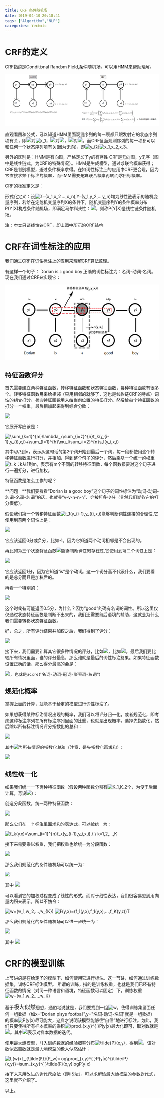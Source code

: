 ```yaml
---
title: CRF 条件随机场
date: 2019-04-10 20:18:41
tags: ["Algorithm","NLP"]
categories: Technic
---
```


# CRF的定义

CRF指的是Conditional Random Field,条件随机场。可以用HMM来帮助理解。

![](/uploads/CRF_1.png)

直观看图和公式，可以知道HMM里面观测序列的每一项都只跟发射它的状态序列项有关，即<img src="https://latex.codecogs.com/gif.latex?y_1"  />对<img src="https://latex.codecogs.com/gif.latex?y_1" title="x_1" />，<img src="https://latex.codecogs.com/gif.latex?y_2"  />对<img src="https://latex.codecogs.com/gif.latex?x_2"  />，<img src="https://latex.codecogs.com/gif.latex?x_1"  />对<img src="https://latex.codecogs.com/gif.latex?x_3"  />。而CRF里面观测序列的每一项都可以和任何一个状态序列项有关(因为无向)，即<img src="https://latex.codecogs.com/gif.latex?y_i" title="y_i" />对<img src="https://latex.codecogs.com/gif.latex?x_1,x_2,x_3" title="x_1,x_2,x_3" />。

另外的区别是：HMM是有向图，严格定义了y的有序性 CRF是无向图，y无序（图中是线性链式，为CRF的特殊情况）。HMM是生成模型，通过求联合概率获得；CRF是判别模型，通过条件概率求得。在如词性标注上的应用中CRF更合理，因为它直接求某个标注的概率，而HMM需要先算联合概率再转而求目标概率。

CRF的标准定义是：

形式化定义：设<img src="https://latex.codecogs.com/gif.latex?X=(x_1,x_2,...,x_n),Y=(y_1,y_2,...,y_n)" title="X=(x_1,x_2,...,x_n),Y=(y_1,y_2,...,y_n)" />均为线性链表示的随机变量序列，若给在定随机变量序列X的条件下，随机变量序列Y的条件概率分布P(Y|X)构成条件随机场，即满足马尔科夫性：<img src="https://latex.codecogs.com/gif.latex?P(y_i|x,y_1,...,y_{i-1},y_{i&plus;1},...,y_n)=P(y_i|x,y_{i-1},y_{i&plus;1}),\&space;\&space;i=1,2,...,n" />，则称P(Y|X)是线性链条件随机场。

注：本文只谈线性链CRF，即上图中所示的CRF结构

# CRF在词性标注的应用

我们通过CRF在词性标注上的应用来理解CRF算法原理。

有这样一个句子： Dorian is a good boy 正确的词性标注为：名词-动词-名词。现在我们通过CRF来实现它：

![](/uploads/CRF_2.png)

## 特征函数评分
首先需要建立两种特征函数，转移特征函数和状态特征函数，每种特征函数有很多个。转移特征函数用来给相邻（只用相邻的就够了，这也是线性链CRF的特点）词性的组合打分，状态特征函数用来给当前位置的特征打分。然后给每个特征函数的打分一个权重，最后相加起来得到综合分数：

<img src="https://latex.codecogs.com/gif.latex?\sum_{i,k}^{&space;}\lambda_kt_k(y_{i-1},y_{i},x,i)&plus;\sum_{i,l}^{&space;}\mu_ls_l(y_i,x,i)"/>

它展开写应该是：

<img src="https://latex.codecogs.com/gif.latex?\sum_{k=1}^{m}\lambda_k\sum_{i=2}^{n}t_k(y_{i-1},y_{i},x,i)&plus;\sum_{l=1}^{h}\mu_l\sum_{i=2}^{n}s_l(y_i,x,i)" title="\sum_{k=1}^{m}\lambda_k\sum_{i=2}^{n}t_k(y_{i-1},y_{i},x,i)+\sum_{l=1}^{h}\mu_l\sum_{i=2}^{n}s_l(y_i,x,i)" />

其中i从2到n，表示从这句话的第2个词开始到最后一个词，每一段都使用这个转移特征函数进行打分，并相加，得到整个句子的评分，然后乘以一个统一的权重<img src="https://latex.codecogs.com/gif.latex?t_k" title="t_k" />；k从1到m，表示有m个不同的转移特征函数，每个函数都要对这个句子进行一遍打分，进行加权。

特征函数是怎么工作的呢？

**问题：**我们要看看“Dorian is a good boy”这个句子的词性标注为“动词-动词-名词-名词-名词”的话，也就是“v-v-n-n-n”，会被打多少分（显然我们期待它的打分很低）。

假设我们第一个转移特征函数<img src="https://latex.codecogs.com/gif.latex?t_1(y_{i-1},y_{i},x,i)" title="t_1(y_{i-1},y_{i},x,i)" />能够判断词性连接的合理性,它使用到前两个词性上是：

<img src="https://latex.codecogs.com/gif.latex?t_1(v,v,''Dorian\&space;is\&space;a\&space;good\&space;boy'',2)" />

它应该返回0分或负分，比如-1。因为它知道两个动词相邻是不会出现的。

再比如第三个状态特征函数<img src="https://latex.codecogs.com/gif.latex?s_3(y_{i},x,i)"  />能够判断词性的存在性,它使用到第二个词性上是：

<img src="https://latex.codecogs.com/gif.latex?s_3(v,''Dorian\&space;is\&space;a\&space;good\&space;boy'',2)"  />

它应该返回1分，因为它知道“is”是个动词。这一个词分高不代表什么，我们要看的是总分而且是加权后的。

再看一个特别的：

<img src="https://latex.codecogs.com/gif.latex?s_3(n,''Dorian\&space;is\&space;a\&space;good\&space;boy'',4)"  />

这个时候有可能返回0.5分，为什么？因为“good”的确有名词的词性。所以这里仅仅通过状态特征函数是判断不出来的，我们还需要前后语境的辅助，这就是为什么我们需要转移状态特征函数。

好，总之，所有评分结束并加权之后，我们得到了评分：

<img src="https://latex.codecogs.com/gif.latex?score(v-v-n-n-n)=\sum_{k=1}^{m}\lambda_k\sum_{i=2}^{5}t_k(y_{i-1},y_{i},''Dorian\&space;is\&space;a\&space;good\&space;boy'',i)&plus;\sum_{l=1}^{h}\mu_l\sum_{i=2}^{5}s_l(y_i,''Dorian\&space;is\&space;a\&space;good\&space;boy'',i)"  />

接下来，我们需要计算其它很多种情况的评分，比如<img src="https://latex.codecogs.com/gif.latex?score(v-v-v-n-n)"  />，比如<img src="https://latex.codecogs.com/gif.latex?score(v-p-v-art-n)"  />。最后我们要比较所有情况里面，谁的评分最高，那么谁就是最后的词性标注结果。如果特征函数设置正确的话，那么得分最高的会是：

<img src="https://latex.codecogs.com/gif.latex?score(n-v-art-adj-n)"  />，也就是score("名词-动词-冠词-形容词-名词")

## 规范化概率

掌握上面的计算，就能基于给定的模型进行词性标注了。

如果想获得某种标注情况出现的概率，我们可以将评分归一化，或者规范化，即考虑这种标注序列在所有标注序列里面的比重，也就是出现概率。选择先指数化，然后除以所有标注情况评分指数化的总和：

<img src="https://latex.codecogs.com/gif.latex?P(y|x)=\frac{1}{Z(x)}&space;exp&space;\left(&space;\sum_{i,k}^{&space;}\lambda_kt_k(y_{i-1},y_{i},x,i)&plus;\sum_{i,l}^{&space;}\mu_ls_l(y_i,x,i)&space;\right&space;)"  />

其中<img src="https://latex.codecogs.com/gif.latex?Z(x)"  />为所有情况的指数化总和（注意，是先指数化再求和）：

<img src="https://latex.codecogs.com/gif.latex?Z(x)=\sum_{y}^{&space;}&space;exp&space;\left(&space;\sum_{i,k}^{&space;}\lambda_kt_k(y_{i-1},y_{i},x,i)&plus;\sum_{i,l}^{&space;}\mu_ls_l(y_i,x,i)&space;\right&space;)" />

## 线性统一化
如果我们统一一下两种特征函数（假设两种函数分别有<img src="https://latex.codecogs.com/gif.latex?K_1,K_2" title="K_1,K_2" />个，为便于后面计算，再设<img src="https://latex.codecogs.com/gif.latex?K=K_1+K_2" />）：

创造分段函数，统一两种特征函数：

<img src="https://latex.codecogs.com/gif.latex?f_k(y_{i-1},y_{i},x,i)=\left\{\begin{matrix}&space;\&space;t_k(y_{i-1},y_i,x,i),\&space;\&space;k=1,2,...,K_1\&space;\&space;\&space;\&space;\&space;\&space;\&space;\&space;\&space;\\&space;\&space;s_l(y_i,x,i),\&space;\&space;k=K_1&plus;l;\&space;l=1,2,...,K_2&space;\end{matrix}\right."  />

那么它们在一个标注里面求和的表达式，可以被统一为：

<img src="https://latex.codecogs.com/gif.latex?f_k(y,x)=\sum_{i=1}^{n}f_k(y_{i-1},y_i,x,i),\&space;\&space;k=1,2,...,K" title="f_k(y,x)=\sum_{i=1}^{n}f_k(y_{i-1},y_i,x,i),\ \ k=1,2,...,K" />

接下来需要乘以权重，我们把权重也给统一为分段函数：

<img src="https://latex.codecogs.com/gif.latex?w_k=\left\{\begin{matrix}&space;\&space;\lambda_k,\&space;\&space;k=1,2,...,K_1\&space;\&space;\&space;\&space;\&space;\&space;\&space;\&space;\&space;\&space;\&space;\&space;\&space;\&space;\&space;\\&space;\&space;\mu_l,\&space;\&space;k=K_1&plus;l;\&space;l=1,2,...,K_2&space;\end{matrix}\right."  />

那么我们规范化的条件随机场可以统一为：

<img src="https://latex.codecogs.com/gif.latex?P(y|x)=\frac{1}{Z(x)}exp\sum_{k=1}^{K}w_kf_k(y,x)"  />

其中 <img src="https://latex.codecogs.com/gif.latex?Z(x)=\sum_{y}^{&space;}exp\sum_{k=1}^{K}w_kf_k(y,x)"  />

可以看到它的加权过程变成了线性的形式。而对于线性表达，我们很容易想到用向量内积来表示，所以不妨令：

<img src="https://latex.codecogs.com/gif.latex?w=(w_1,w_2,...,w_{K})" title="w=(w_1,w_2,...,w_{K})" />

<img src="https://latex.codecogs.com/gif.latex?F(y,x)=(f_1(y,x),f_1(y,x),...,f_K(y,x))T" title="F(y,x)=(f_1(y,x),f_1(y,x),...,f_K(y,x))T" />

那么我们规范化的条件随机场可以进一步统一为：

<img src="https://latex.codecogs.com/gif.latex?P(y|x)=\frac{1}{Z_w(x)}exp(wF(y,x))"  />

其中 <img src="https://latex.codecogs.com/gif.latex?Z_w(x)=\sum_{y}^{&space;}exp(wF(y,x))"  />

# CRF的模型训练

上节讲的是在给定了的模型下，如何使用它进行标注。这一节讲，如何通过训练数据集，训练CRF标注模型。
所谓的训练，指的是训练权重，也就是我们已经有特征函数的情况（对同一种语言和语境，特征函数可以固定）下，训练权重<img src="https://latex.codecogs.com/gif.latex?w=(w_1,w_2,...,w_K)" title="w=(w_1,w_2,...,w_K)" />

基于<font size="4">极大似然</font>思想，通俗地说就是，我们要找到一组<img src="https://latex.codecogs.com/gif.latex?w" title="w" />，使得训练集里面任何一组数据（如x="Dorian plays football",y="名词-动词-名词"就是一组数据）的概率<img src="https://latex.codecogs.com/gif.latex?P(y|x)" title="P(y|x)" />尽可能大，这样才说明该模型能够很“自信”地进行标注。为此，我们只要使得所有样本概率的乘积<img src="https://latex.codecogs.com/gif.latex?\prod_{x,y}^{&space;}P(y|x)" title="\prod_{x,y}^{ }P(y|x)" />最大化即可，取对数就是<img src="https://latex.codecogs.com/gif.latex?log\prod_{x,y}^{&space;}P(y|x)"  />。其中<img src="https://latex.codecogs.com/gif.latex?\prod_{x,y}^{&space;}"  />表示对样本数据的迭代。

使用最大熵模型，引入训练数据的经验概率分布<img src="https://latex.codecogs.com/gif.latex?\tilde{P}(x,y)" title="\tilde{P}(x,y)" />，得到<img src="https://latex.codecogs.com/gif.latex?log\prod_{x,y}^{&space;}P(y|x)^{\tilde{P}(x,y)}"  />，该对数似然函数就是最大熵模型的极大似然估计：

<img src="https://latex.codecogs.com/gif.latex?L(w)=L_{\tilde{P}}(P_w)=log\prod_{x,y}^{&space;}P(y|x)^{\tilde{P}(x,y)}=\sum_{x,y}^{&space;}\tilde{P}(x,y)logP(y|x)" title="L(w)=L_{\tilde{P}}(P_w)=log\prod_{x,y}^{ }P(y|x)^{\tilde{P}(x,y)}=\sum_{x,y}^{ }\tilde{P}(x,y)logP(y|x)" />

接下来采用改进的迭代尺度法（即IIS法），可以求解该最大熵模型的参数迭代式，这里就不介绍了。

以上。









